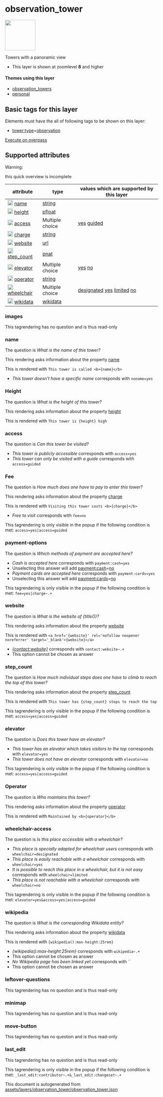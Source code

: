 [//]: # (WARNING: this file is automatically generated. Please find the sources at the bottom and edit those sources)

 observation_tower 
===================



<img src='https://mapcomplete.osm.be/circle:white;./assets/layers/observation_tower/Tower_observation.svg' height="100px"> 

Towers with a panoramic view






  - This layer is shown at zoomlevel **8** and higher




#### Themes using this layer 





  - [observation_towers](https://mapcomplete.osm.be/observation_towers)
  - [personal](https://mapcomplete.osm.be/personal)




 Basic tags for this layer 
---------------------------



Elements must have the all of following tags to be shown on this layer:



  - <a href='https://wiki.openstreetmap.org/wiki/Key:tower:type' target='_blank'>tower:type</a>=<a href='https://wiki.openstreetmap.org/wiki/Tag:tower:type%3Dobservation' target='_blank'>observation</a>


[Execute on overpass](http://overpass-turbo.eu/?Q=%5Bout%3Ajson%5D%5Btimeout%3A90%5D%3B(%20%20%20%20nwr%5B%22tower%3Atype%22%3D%22observation%22%5D(%7B%7Bbbox%7D%7D)%3B%0A)%3Bout%20body%3B%3E%3Bout%20skel%20qt%3B)



 Supported attributes 
----------------------



Warning: 

this quick overview is incomplete



attribute | type | values which are supported by this layer
----------- | ------ | ------------------------------------------
[<img src='https://mapcomplete.osm.be/assets/svg/statistics.svg' height='18px'>](https://taginfo.openstreetmap.org/keys/name#values) [name](https://wiki.openstreetmap.org/wiki/Key:name) | [string](../SpecialInputElements.md#string) | 
[<img src='https://mapcomplete.osm.be/assets/svg/statistics.svg' height='18px'>](https://taginfo.openstreetmap.org/keys/height#values) [height](https://wiki.openstreetmap.org/wiki/Key:height) | [pfloat](../SpecialInputElements.md#pfloat) | 
[<img src='https://mapcomplete.osm.be/assets/svg/statistics.svg' height='18px'>](https://taginfo.openstreetmap.org/keys/access#values) [access](https://wiki.openstreetmap.org/wiki/Key:access) | Multiple choice | [yes](https://wiki.openstreetmap.org/wiki/Tag:access%3Dyes) [guided](https://wiki.openstreetmap.org/wiki/Tag:access%3Dguided)
[<img src='https://mapcomplete.osm.be/assets/svg/statistics.svg' height='18px'>](https://taginfo.openstreetmap.org/keys/charge#values) [charge](https://wiki.openstreetmap.org/wiki/Key:charge) | [string](../SpecialInputElements.md#string) | [](https://wiki.openstreetmap.org/wiki/Tag:charge%3D)
[<img src='https://mapcomplete.osm.be/assets/svg/statistics.svg' height='18px'>](https://taginfo.openstreetmap.org/keys/website#values) [website](https://wiki.openstreetmap.org/wiki/Key:website) | [url](../SpecialInputElements.md#url) | 
[<img src='https://mapcomplete.osm.be/assets/svg/statistics.svg' height='18px'>](https://taginfo.openstreetmap.org/keys/step_count#values) [step_count](https://wiki.openstreetmap.org/wiki/Key:step_count) | [pnat](../SpecialInputElements.md#pnat) | 
[<img src='https://mapcomplete.osm.be/assets/svg/statistics.svg' height='18px'>](https://taginfo.openstreetmap.org/keys/elevator#values) [elevator](https://wiki.openstreetmap.org/wiki/Key:elevator) | Multiple choice | [yes](https://wiki.openstreetmap.org/wiki/Tag:elevator%3Dyes) [no](https://wiki.openstreetmap.org/wiki/Tag:elevator%3Dno)
[<img src='https://mapcomplete.osm.be/assets/svg/statistics.svg' height='18px'>](https://taginfo.openstreetmap.org/keys/operator#values) [operator](https://wiki.openstreetmap.org/wiki/Key:operator) | [string](../SpecialInputElements.md#string) | 
[<img src='https://mapcomplete.osm.be/assets/svg/statistics.svg' height='18px'>](https://taginfo.openstreetmap.org/keys/wheelchair#values) [wheelchair](https://wiki.openstreetmap.org/wiki/Key:wheelchair) | Multiple choice | [designated](https://wiki.openstreetmap.org/wiki/Tag:wheelchair%3Ddesignated) [yes](https://wiki.openstreetmap.org/wiki/Tag:wheelchair%3Dyes) [limited](https://wiki.openstreetmap.org/wiki/Tag:wheelchair%3Dlimited) [no](https://wiki.openstreetmap.org/wiki/Tag:wheelchair%3Dno)
[<img src='https://mapcomplete.osm.be/assets/svg/statistics.svg' height='18px'>](https://taginfo.openstreetmap.org/keys/wikidata#values) [wikidata](https://wiki.openstreetmap.org/wiki/Key:wikidata) | [wikidata](../SpecialInputElements.md#wikidata) | 




### images 



This tagrendering has no question and is thus read-only





### name 



The question is  *What is the name of this tower?*

This rendering asks information about the property  [name](https://wiki.openstreetmap.org/wiki/Key:name) 

This is rendered with  `This tower is called <b>{name}</b>`





  - *This tower doesn't have a specific name*  corresponds with  `noname=yes`




### Height 



The question is  *What is the height of this tower?*

This rendering asks information about the property  [height](https://wiki.openstreetmap.org/wiki/Key:height) 

This is rendered with  `This tower is {height} high`





### access 



The question is  *Can this tower be visited?*





  - *This tower is publicly accessible*  corresponds with  `access=yes`
  - *This tower can only be visited with a guide*  corresponds with  `access=guided`




### Fee 



The question is  *How much does one have to pay to enter this tower?*

This rendering asks information about the property  [charge](https://wiki.openstreetmap.org/wiki/Key:charge) 

This is rendered with  `Visiting this tower costs <b>{charge}</b>`





  - *Free to visit*  corresponds with  `fee=no`


This tagrendering is only visible in the popup if the following condition is met: `access=yes|access=guided`



### payment-options 



The question is  *Which methods of payment are accepted here?*





  - *Cash is accepted here*  corresponds with  `payment:cash=yes`
  - Unselecting this answer will add <a href='https://wiki.openstreetmap.org/wiki/Key:payment:cash' target='_blank'>payment:cash</a>=<a href='https://wiki.openstreetmap.org/wiki/Tag:payment:cash%3Dno' target='_blank'>no</a>
  - *Payment cards are accepted here*  corresponds with  `payment:cards=yes`
  - Unselecting this answer will add <a href='https://wiki.openstreetmap.org/wiki/Key:payment:cards' target='_blank'>payment:cards</a>=<a href='https://wiki.openstreetmap.org/wiki/Tag:payment:cards%3Dno' target='_blank'>no</a>


This tagrendering is only visible in the popup if the following condition is met: `fee=yes|charge~.+`



### website 



The question is  *What is the website of {title()}?*

This rendering asks information about the property  [website](https://wiki.openstreetmap.org/wiki/Key:website) 

This is rendered with  `<a href='{website}' rel='nofollow noopener noreferrer' target='_blank'>{website}</a>`





  - *<a href='{contact:website}' rel='nofollow noopener noreferrer' target='_blank'>{contact:website}</a>*  corresponds with  `contact:website~.+`
  - This option cannot be chosen as answer




### step_count 



The question is  *How much individual steps does one have to climb to reach the top of this tower?*

This rendering asks information about the property  [step_count](https://wiki.openstreetmap.org/wiki/Key:step_count) 

This is rendered with  `This tower has {step_count} steps to reach the top`



This tagrendering is only visible in the popup if the following condition is met: `access=yes|access=guided`



### elevator 



The question is  *Does this tower have an elevator?*





  - *This tower has an elevator which takes visitors to the top*  corresponds with  `elevator=yes`
  - *This tower does not have an elevator*  corresponds with  `elevator=no`


This tagrendering is only visible in the popup if the following condition is met: `access=yes|access=guided`



### Operator 



The question is  *Who maintains this tower?*

This rendering asks information about the property  [operator](https://wiki.openstreetmap.org/wiki/Key:operator) 

This is rendered with  `Maintained by <b>{operator}</b>`





### wheelchair-access 



The question is  *Is this place accessible with a wheelchair?*





  - *This place is specially adapted for wheelchair users*  corresponds with  `wheelchair=designated`
  - *This place is easily reachable with a wheelchair*  corresponds with  `wheelchair=yes`
  - *It is possible to reach this place in a wheelchair, but it is not easy*  corresponds with  `wheelchair=limited`
  - *This place is not reachable with a wheelchair*  corresponds with  `wheelchair=no`


This tagrendering is only visible in the popup if the following condition is met: `elevator=yes&access=yes|access=guided`



### wikipedia 



The question is  *What is the corresponding Wikidata entity?*

This rendering asks information about the property  [wikidata](https://wiki.openstreetmap.org/wiki/Key:wikidata) 

This is rendered with  `{wikipedia():max-height:25rem}`





  - *{wikipedia():max-height:25rem}*  corresponds with  `wikipedia~.+`
  - This option cannot be chosen as answer
  - *No Wikipedia page has been linked yet*  corresponds with  ``
  - This option cannot be chosen as answer




### leftover-questions 



This tagrendering has no question and is thus read-only





### minimap 



This tagrendering has no question and is thus read-only





### move-button 



This tagrendering has no question and is thus read-only





### last_edit 



This tagrendering has no question and is thus read-only



This tagrendering is only visible in the popup if the following condition is met: `_last_edit:contributor~.+&_last_edit:changeset~.+` 

This document is autogenerated from [assets/layers/observation_tower/observation_tower.json](https://github.com/pietervdvn/MapComplete/blob/develop/assets/layers/observation_tower/observation_tower.json)
